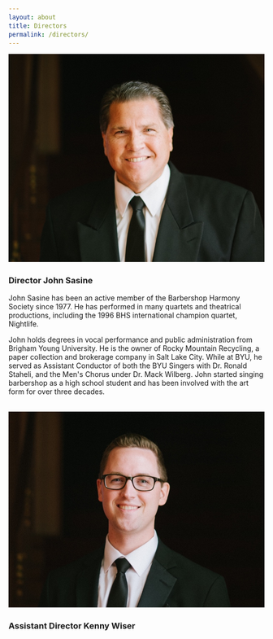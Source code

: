 ```yaml
---
layout: about
title: Directors
permalink: /directors/
---
```


<img alt="Saltaires Director John Sasine" class="portrait" src="/images/john_sasine.jpg" />

### Director John Sasine

John Sasine has been an active member of the Barbershop Harmony Society since 1977.
He has performed in many quartets and theatrical productions, including the 1996 BHS
international champion quartet, Nightlife.

John holds degrees in vocal performance and public administration from Brigham Young
University. He is the owner of Rocky Mountain Recycling, a paper collection and
brokerage company in Salt Lake City. While at BYU, he served as Assistant Conductor
of both the BYU Singers with Dr. Ronald Staheli, and the Men's Chorus under Dr. Mack
Wilberg. John started singing barbershop as a high school student and has been involved
with the art form for over three decades.

<br />

<img alt="Assistant Director Kenny Wiser" class="portrait" src="/images/kenny_wiser.jpg" />

### Assistant Director Kenny Wiser

